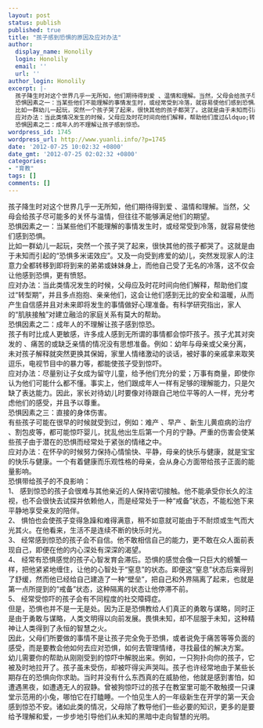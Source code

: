 ```yaml
---
layout: post
status: publish
published: true
title: "孩子感到恐惧的原因及应对办法"
author:
  display_name: Honolily
  login: Honolily
  email: ''
  url: ''
author_login: Honolily
excerpt: |-
  孩子降生时对这个世界几乎一无所知，他们期待得到爱 、温情和理解。当然，父母会给孩子尽可能多的关怀与温情，但往往不能够满足他们的期望。
  恐惧因素之一：当某些他们不能理解的事情发生时，或经常受到冷落，就容易使他们感到恐惧。
  比如一群幼儿一起玩，突然一个孩子哭了起来，很快其他的孩子都哭了。这就是由于未知而引起的&ldquo;恐惧多米诺效应&rdquo;。又及一向受到疼爱的幼儿，突然发现家人的注意力全都转移到即将到来的弟弟或妹妹身上，而他自己受了无名的冷落，这不仅会让他感到恐惧，更有愤怒。
  应对办法：当此类情况发生的时候，父母应及时花时间向他们解释，帮助他们度过&ldquo;转型期&rdquo;，并且多点抱抱、亲亲他们，这会让他们感到无比的安全和温暖，从而产生自信感并且对未来即将发生的事情做好心理准备。有科学研究指出，家人的&ldquo;肌肤接触&rdquo;对建立融洽的家庭关系有莫大的帮助。
  恐惧因素之二：成年人的不理解让孩子感到惊恐。
wordpress_id: 1745
wordpress_url: http://www.yuanli.info/?p=1745
date: '2012-07-25 10:02:32 +0800'
date_gmt: '2012-07-25 02:02:32 +0800'
categories:
- "育教"
tags: []
comments: []
---
```

<p>孩子降生时对这个世界几乎一无所知，他们期待得到爱 、温情和理解。当然，父母会给孩子尽可能多的关怀与温情，但往往不能够满足他们的期望。<br />
恐惧因素之一：当某些他们不能理解的事情发生时，或经常受到冷落，就容易使他们感到恐惧。<br />
比如一群幼儿一起玩，突然一个孩子哭了起来，很快其他的孩子都哭了。这就是由于未知而引起的&ldquo;恐惧多米诺效应&rdquo;。又及一向受到疼爱的幼儿，突然发现家人的注意力全都转移到即将到来的弟弟或妹妹身上，而他自己受了无名的冷落，这不仅会让他感到恐惧，更有愤怒。<br />
应对办法：当此类情况发生的时候，父母应及时花时间向他们解释，帮助他们度过&ldquo;转型期&rdquo;，并且多点抱抱、亲亲他们，这会让他们感到无比的安全和温暖，从而产生自信感并且对未来即将发生的事情做好心理准备。有科学研究指出，家人的&ldquo;肌肤接触&rdquo;对建立融洽的家庭关系有莫大的帮助。<br />
恐惧因素之二：成年人的不理解让孩子感到惊恐。<a id="more"></a><a id="more-1745"></a><br />
孩子有时比成人更敏感，许多成人感到无所谓的事情都会惊吓孩子。孩子尤其对突发的 、痛苦的或缺乏亲情的情况没有思想准备。例如：幼年与母亲或父亲分离，未对孩子解释就突然更换其保姆，家里人情绪激动的谈话，被好事的亲戚拿来取笑逗乐，电视节目中的暴力等，都能使孩子受到惊吓。<br />
应对办法：尽量别让子女成为留守儿童，给予他们充分的爱；万事有商量，即使你认为他们可能什么都不懂。事实上，他们跟成年人一样有足够的理解能力，只是欠缺了表达能力。因此，家长对待幼儿时要像对待跟自己地位平等的人一样，充分考虑他们的感受，并且予以尊重。<br />
恐惧因素之三：直接的身体伤害。<br />
有些孩子可能在很早的时候就受到过，例如：难产 、早产 、新生儿黄疸病的治疗 、割包皮等，都可能惊吓婴儿，扰乱他出生后第一个月的宁静。严重的伤害会使某些孩子由于潜在的恐惧而经常处于紧张的情绪之中。<br />
应对办法：在怀孕的时候努力保持心情愉快、平静，母亲的快乐与健康，就是宝宝的快乐与健康。一个有着健康而乐观性格的母亲，会从身心方面带给孩子正面的能量影响。<br />
恐惧带给孩子的不良影响：<br />
1、	感到惊恐的孩子会很难与其他亲近的人保持密切接触。他不能承受你长久的注视，也不会很快去试探并依赖他人，而是经常处于一种&ldquo;戒备&rdquo;状态，不能松弛下来平静地享受亲友的陪伴。<br />
2、	惧怕也会使孩子变得急躁和难得满意，稍不如意就可能由于不耐烦或生气而大光其火。在他看来，生活不是连续不断的快乐时光。<br />
3、	经常感到惊恐的孩子会不自信。他不敢相信自己的能力，更不敢在众人面前表现自己，即便在他的内心深处有深深的渴望。<br />
4、	经常有恐惧感觉的孩子心智发育会滞后。恐惧的感觉会像一只巨大的螃蟹一样，把他紧紧地缠住，让他的心智处于&ldquo;窒息&rdquo;的状态。即便这&ldquo;窒息&rdquo;状态后来得到了舒缓，然而他已经给自己建造了一种&ldquo;壁垒&rdquo;，把自己和外界隔离了起来，也就是第一点所提到的&ldquo;戒备&rdquo;状态，这种隔离的状态让他停滞不前。<br />
5、	经常受惊吓的孩子会有不同程度的社交障碍症。<br />
但是，恐惧也并不是一无是处。因为正是恐惧教给人们真正的勇敢与谋略，同时正是由于勇敢与谋略，人类文明得以向前发展。畏惧未知，却不屈服于未知，这种精神让人类得到了永恒的智慧之火。<br />
因此，父母们所要做的事情不是让孩子完全免于恐惧，或者说免于痛苦等等负面的感受，而是要教会他如何去应对恐惧，如何去管理情绪，寻找最佳的解决方案。<br />
幼儿需要你的帮助从刚刚受到的惊吓中解脱出来。例如，一只狗扑向你的孩子，它被及时地拉开了。孩子虽未受伤，却被吓得尖声哭叫。孩子也许经常地由于某些长期存在的恐惧向你求助。当时并没有什么东西真的在威胁他，他就是感到害怕，如遭遇黑夜，如遭遇无人的寂静。曾被狗惊吓过的孩子在教室里可能不敢触摸一只课堂示范用的小兔，哪怕它在打瞌睡。一个怕见生人的一年级新生在开学的第一天会感到惊恐不安。诸如此类的情况，父母除了教导他们一些必要的知识，更多的是要给予理解和爱，一步步地引导他们从未知的黑暗中走向智慧的光明。</p>
